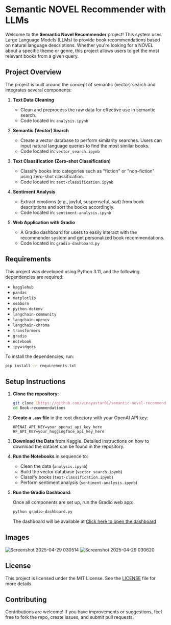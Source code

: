 
# Semantic NOVEL Recommender with LLMs

Welcome to the **Semantic Novel Recommender** project! This system uses Large Language Models (LLMs) to provide book recommendations based on natural language descriptions. Whether you're looking for a NOVEL about a specific theme or genre, this project allows users to get the most relevant books from a given query.

## Project Overview

The project is built around the concept of semantic (vector) search and integrates several components:

1. **Text Data Cleaning**  
   - Clean and preprocess the raw data for effective use in semantic search.  
   - Code located in: `analysis.ipynb`

2. **Semantic (Vector) Search**  
   - Create a vector database to perform similarity searches. Users can input natural language queries to find the most similar books.  
   - Code located in: `vector_search.ipynb`

3. **Text Classification (Zero-shot Classification)**  
   - Classify books into categories such as "fiction" or "non-fiction" using zero-shot classification.  
   - Code located in: `text-classification.ipynb`

4. **Sentiment Analysis**  
   - Extract emotions (e.g., joyful, suspenseful, sad) from book descriptions and sort the books accordingly.  
   - Code located in: `sentiment-analysis.ipynb`

5. **Web Application with Gradio**  
   - A Gradio dashboard for users to easily interact with the recommender system and get personalized book recommendations.  
   - Code located in: `gradio-dashboard.py`

## Requirements

This project was developed using Python 3.11, and the following dependencies are required:

- `kagglehub`
- `pandas`
- `matplotlib`
- `seaborn`
- `python-dotenv`
- `langchain-community`
- `langchain-opencv`
- `langchain-chroma`
- `transformers`
- `gradio`
- `notebook`
- `ipywidgets`

To install the dependencies, run:

```bash
pip install -r requirements.txt
```

## Setup Instructions

1. **Clone the repository:**

   ```bash
   git clone [https://github.com/vinayastar01/semantic-novel-recommender].git
   cd Book-recommendations 
   ```

2. **Create a `.env` file** in the root directory with your OpenAI API key:

   ```text
   OPENAI_API_KEY=your_openai_api_key_here
   HF_API_KEY=your_huggingface_api_key_here
   ```

3. **Download the Data** from Kaggle. Detailed instructions on how to download the dataset can be found in the repository.

4. **Run the Notebooks** in sequence to:
   - Clean the data (`analysis.ipynb`)
   - Build the vector database (`vector_search.ipynb`)
   - Classify books (`text-classification.ipynb`)
   - Perform sentiment analysis (`sentiment-analysis.ipynb`)

5. **Run the Gradio Dashboard**:

   Once all components are set up, run the Gradio web app:

   ```bash
   python gradio-dashboard.py
   ```

   The dashboard will be available at [Click here to open the dashboard](http://127.0.0.1:7860/)


##  Images 
![Screenshot 2025-04-29 030514](https://github.com/user-attachments/assets/2f63da9f-a6bd-4852-80df-b054ad8b401a)
![Screenshot 2025-04-29 030620](https://github.com/user-attachments/assets/165cd8d9-7d0d-4ef6-9ee8-50e54b156567)







## License

This project is licensed under the MIT License. See the [LICENSE](LICENSE) file for more details.



## Contributing

Contributions are welcome! If you have improvements or suggestions, feel free to fork the repo, create issues, and submit pull requests.
